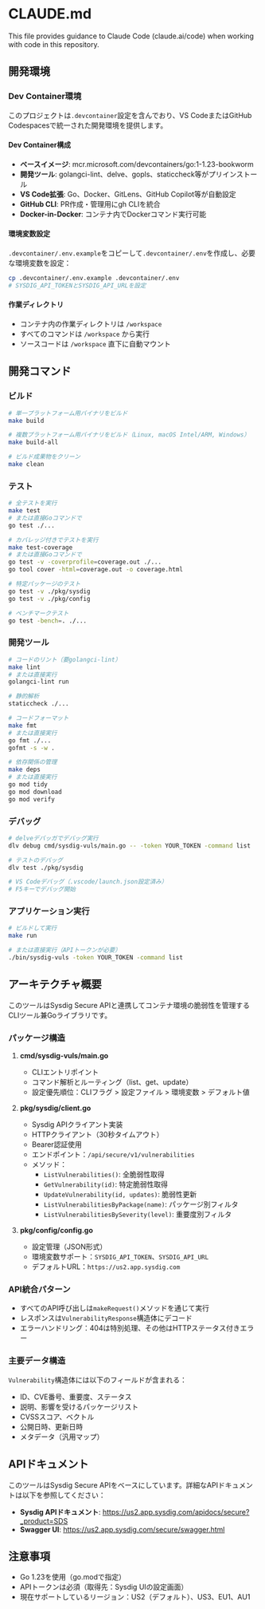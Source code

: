 # CLAUDE.md

This file provides guidance to Claude Code (claude.ai/code) when working with code in this repository.

## 開発環境

### Dev Container環境
このプロジェクトは`.devcontainer`設定を含んでおり、VS CodeまたはGitHub Codespacesで統一された開発環境を提供します。

#### Dev Container構成
- **ベースイメージ**: mcr.microsoft.com/devcontainers/go:1-1.23-bookworm
- **開発ツール**: golangci-lint、delve、gopls、staticcheck等がプリインストール
- **VS Code拡張**: Go、Docker、GitLens、GitHub Copilot等が自動設定
- **GitHub CLI**: PR作成・管理用にgh CLIを統合
- **Docker-in-Docker**: コンテナ内でDockerコマンド実行可能

#### 環境変数設定
`.devcontainer/.env.example`をコピーして`.devcontainer/.env`を作成し、必要な環境変数を設定：
```bash
cp .devcontainer/.env.example .devcontainer/.env
# SYSDIG_API_TOKENとSYSDIG_API_URLを設定
```

#### 作業ディレクトリ
- コンテナ内の作業ディレクトリは `/workspace`
- すべてのコマンドは `/workspace` から実行
- ソースコードは `/workspace` 直下に自動マウント

## 開発コマンド

### ビルド
```bash
# 単一プラットフォーム用バイナリをビルド
make build

# 複数プラットフォーム用バイナリをビルド（Linux, macOS Intel/ARM, Windows）
make build-all

# ビルド成果物をクリーン
make clean
```

### テスト
```bash
# 全テストを実行
make test
# または直接Goコマンドで
go test ./...

# カバレッジ付きでテストを実行
make test-coverage
# または直接Goコマンドで
go test -v -coverprofile=coverage.out ./...
go tool cover -html=coverage.out -o coverage.html

# 特定パッケージのテスト
go test -v ./pkg/sysdig
go test -v ./pkg/config

# ベンチマークテスト
go test -bench=. ./...
```

### 開発ツール
```bash
# コードのリント（要golangci-lint）
make lint
# または直接実行
golangci-lint run

# 静的解析
staticcheck ./...

# コードフォーマット
make fmt
# または直接実行
go fmt ./...
gofmt -s -w .

# 依存関係の管理
make deps
# または直接実行
go mod tidy
go mod download
go mod verify
```

### デバッグ
```bash
# delveデバッガでデバッグ実行
dlv debug cmd/sysdig-vuls/main.go -- -token YOUR_TOKEN -command list

# テストのデバッグ
dlv test ./pkg/sysdig

# VS Codeデバッグ（.vscode/launch.json設定済み）
# F5キーでデバッグ開始
```

### アプリケーション実行
```bash
# ビルドして実行
make run

# または直接実行（APIトークンが必要）
./bin/sysdig-vuls -token YOUR_TOKEN -command list
```

## アーキテクチャ概要

このツールはSysdig Secure APIと連携してコンテナ環境の脆弱性を管理するCLIツール兼Goライブラリです。

### パッケージ構造

1. **cmd/sysdig-vuls/main.go**
   - CLIエントリポイント
   - コマンド解析とルーティング（list、get、update）
   - 設定優先順位：CLIフラグ > 設定ファイル > 環境変数 > デフォルト値

2. **pkg/sysdig/client.go**
   - Sysdig APIクライアント実装
   - HTTPクライアント（30秒タイムアウト）
   - Bearer認証使用
   - エンドポイント：`/api/secure/v1/vulnerabilities`
   - メソッド：
     - `ListVulnerabilities()`: 全脆弱性取得
     - `GetVulnerability(id)`: 特定脆弱性取得
     - `UpdateVulnerability(id, updates)`: 脆弱性更新
     - `ListVulnerabilitiesByPackage(name)`: パッケージ別フィルタ
     - `ListVulnerabilitiesBySeverity(level)`: 重要度別フィルタ

3. **pkg/config/config.go**
   - 設定管理（JSON形式）
   - 環境変数サポート：`SYSDIG_API_TOKEN`、`SYSDIG_API_URL`
   - デフォルトURL：`https://us2.app.sysdig.com`

### API統合パターン

- すべてのAPI呼び出しは`makeRequest()`メソッドを通じて実行
- レスポンスは`VulnerabilityResponse`構造体にデコード
- エラーハンドリング：404は特別処理、その他はHTTPステータス付きエラー

### 主要データ構造

`Vulnerability`構造体には以下のフィールドが含まれる：
- ID、CVE番号、重要度、ステータス
- 説明、影響を受けるパッケージリスト
- CVSSスコア、ベクトル
- 公開日時、更新日時
- メタデータ（汎用マップ）

## APIドキュメント

このツールはSysdig Secure APIをベースにしています。詳細なAPIドキュメントは以下を参照してください：

- **Sysdig APIドキュメント**: https://us2.app.sysdig.com/apidocs/secure?_product=SDS
- **Swagger UI**: https://us2.app.sysdig.com/secure/swagger.html

## 注意事項

- Go 1.23を使用（go.modで指定）
- APIトークンは必須（取得先：Sysdig UIの設定画面）
- 現在サポートしているリージョン：US2（デフォルト）、US3、EU1、AU1